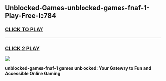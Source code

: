 
## Unblocked-Games-unblocked-games-fnaf-1-Play-Free-lc784
<h3>
<a href="https://premium76.site?title=unblocked-games-fnaf-1&ref=15A">CLICK TO PLAY</a></h3>
<hr>

<h3>
<a href="https://premium76.site?title=unblocked-games-fnaf-1&ref=15A">CLICK 2 PLAY</a>
  
</h3>

<a href="https://premium76.site?title=unblocked-games-fnaf-1&ref=15A"><img src="https://clearcache.store/games.png"></a>


**unblocked-games-fnaf-1 games unblocked: Your Gateway to Fun and Accessible Online Gaming**
